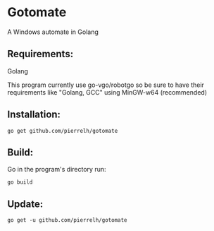 # Gotomate

A Windows automate in Golang

## Requirements:

Golang

This program currently use go-vgo/robotgo so be sure to have their requirements like "Golang, GCC" using MinGW-w64 (recommended)

## Installation:

```
go get github.com/pierrelh/gotomate
```

## Build:

Go in the program's directory run:
```
go build
```

## Update:
```
go get -u github.com/pierrelh/gotomate
```